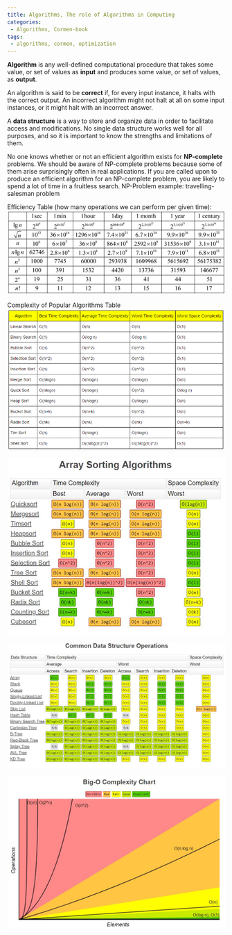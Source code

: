 ```yaml
---
title: Algorithms, The role of Algorithms in Computing
categories:
 - Algorithms, Cormen-book
tags:
 - algorithms, cormen, optimization
---
```


**Algorithm** is any well-defined computational procedure that takes some value, or set of values as **input** and produces some value, or set of values, as **output**.

An algorithm is said to be **correct** if, for every input instance, it halts with the correct output. An incorrect algorithm might not halt at all on some input instances, or it might halt with an incorrect answer.

A **data structure** is a way to store and organize data in order to facilitate access and modifications. No single data structure works well for all purposes, and so it is important to know the strengths and limitations of them.

No one knows whether or not an efficient algorithm exists for **NP-complete** problems. We should be aware of NP-complete problems because some of them arise surprisingly often in real applications. If you are called upon to produce an efficient algorithm for an NP-complete problem, you are likely to spend a lot of time in a fruitless search.
NP-Problem example: travelling-salesman problem

Efficiency Table (how many operations we can perform per given time):
![NoImage](/assets/images/cormenAlgorithms/EfficiencyTable.png)

Complexity of Popular Algorithms Table
![NoImage](/assets/images/cormenAlgorithms/algorithmsComplexity.png)


![NoImage](/assets/images/cormenAlgorithms/ArraySortingAlgorithms.jpg)


![NoImage](/assets/images/cormenAlgorithms/CommonDataStructureOperations.jpg)


![NoImage](/assets/images/cormenAlgorithms/bigOComplexity.jpg)

